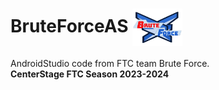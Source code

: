 # BruteForceAS <img src="BruteForceFTC_Final_Logo-removebg-preview.png" height=60 width=80 align=center>
AndroidStudio code from FTC team Brute Force.  
**CenterStage FTC Season 2023-2024**
